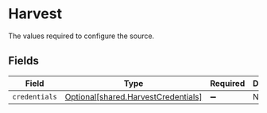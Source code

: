 # Harvest

The values required to configure the source.


## Fields

| Field                                                                                | Type                                                                                 | Required                                                                             | Description                                                                          |
| ------------------------------------------------------------------------------------ | ------------------------------------------------------------------------------------ | ------------------------------------------------------------------------------------ | ------------------------------------------------------------------------------------ |
| `credentials`                                                                        | [Optional[shared.HarvestCredentials]](undefined/models/shared/harvestcredentials.md) | :heavy_minus_sign:                                                                   | N/A                                                                                  |